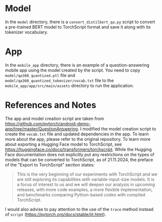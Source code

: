 # Model
In the `model` directory, there is a `convert_distilbert_qa.py` script to convert a pre-trained BERT model to TorchScript format and save it along with its tokenizer vocabulary.

# App
In the `mobile_app` directory, there is an example of a question-answering mobile app using the model created by the script. You need to copy `model/qa360_quantized.ptl` file and `model/qa360_quantized_tokenizer/vocab.txt` file to the `mobile_app/app/src/main/assets` directory to run the application.

# References and Notes
The app and model creation script are taken from <https://github.com/pytorch/android-demo-app/tree/master/QuestionAnswering>. I modified the model creation script to create the `vocab.txt` file and updated dependencies in the app. To learn more about the app, please refer to the original repository. To learn more about exporting a Hugging Face model to TorchScript, see <https://huggingface.co/docs/transformers/torchscript>. While the Hugging Face documentation does not explicitly put any restrictions on the types of models that can be converted to TorchScript, as of 21.11.2024, the preface of the "Export to TorchScript" section states:
> This is the very beginning of our experiments with TorchScript and we are still exploring its capabilities with variable-input-size models. It is a focus of interest to us and we will deepen our analysis in upcoming releases, with more code examples, a more flexible implementation, and benchmarks comparing Python-based codes with compiled TorchScript.

I would also advise to pay attention to the use of the `trace` method instead of `script` (<https://pytorch.org/docs/stable/jit.html>).
